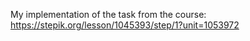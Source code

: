 My implementation of the task from the course: https://stepik.org/lesson/1045393/step/1?unit=1053972